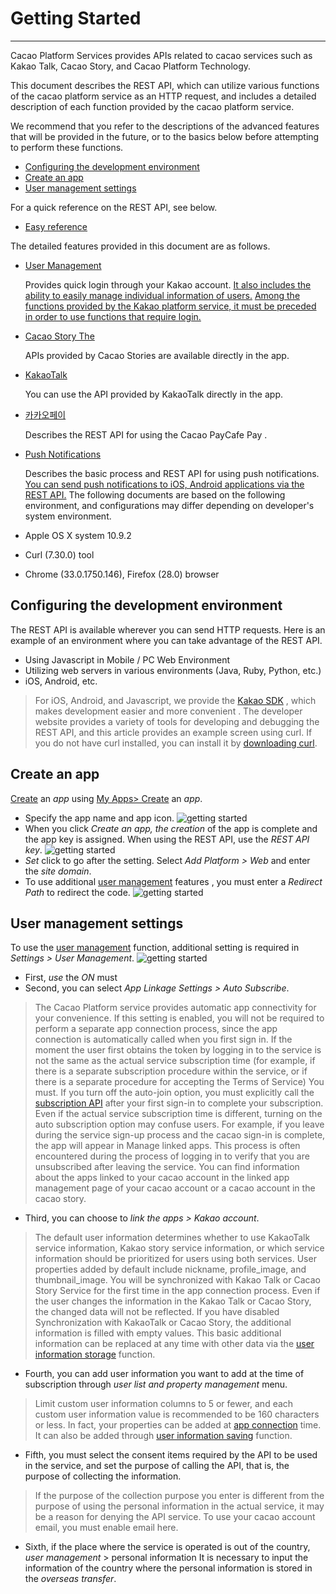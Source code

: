 # Getting Started
-----------------
Cacao Platform Services provides APIs related to cacao services such as Kakao Talk, Cacao Story, and Cacao Platform Technology.

This document describes the REST API, which can utilize various functions of the cacao platform service as an HTTP request, and includes a detailed description of each function provided by the cacao platform service.

We recommend that you refer to the descriptions of the advanced features that will be provided in the future, or to the basics below before attempting to perform these functions.

* [Configuring the development environment](/docs/restapi/getting-started#개발환경-구성)
* [Create an app](/docs/restapi/getting-started#앱-생성)
* [User management settings](/docs/restapi/getting-started#사용자-관리-설정)

For a quick reference on the REST API, see below.
* [Easy reference](/docs/restapi/quick-reference)

The detailed features provided in this document are as follows.
* [User Management](/docs/restapi/user-management)
    
    Provides quick login through your Kakao account. [It also includes the ability to easily manage individual information of users.](/docs/restapi/user-management) [Among the functions provided by the Kakao platform service, it must be preceded in order to use functions that require login.](/docs/restapi/user-management)
* [Cacao Story The](/docs/restapi/kakaostory-api)
    
    APIs provided by Cacao Stories are available directly in the app.
* [KakaoTalk](/docs/restapi/kakaotalk-api)
    
    You can use the API provided by KakaoTalk directly in the app.
* [카카오페이](/docs/restapi/kakaopay-api)
    
    Describes the REST API for using the Cacao PayCafe Pay .
* [Push Notifications](/docs/restapi/push-notification)
    
    Describes the basic process and REST API for using push notifications. [You can send push notifications to iOS, Android applications via the REST API.](/docs/restapi/push-notification)
The following documents are based on the following environment, and configurations may differ depending on developer's system environment.
* Apple OS X system 10.9.2
* Curl (7.30.0) tool
* Chrome (33.0.1750.146), Firefox (28.0) browser

## Configuring the development environment
The REST API is available wherever you can send HTTP requests. Here is an example of an environment where you can take advantage of the REST API.
* Using Javascript in Mobile / PC Web Environment
* Utilizing web servers in various environments (Java, Ruby, Python, etc.)
* iOS, Android, etc.
> For iOS, Android, and Javascript, we provide the [Kakao SDK](/docs/sdk) , which makes development easier and more convenient .
The developer website provides a variety of tools for developing and debugging the REST API, and this article provides an example screen using curl.
> If you do not have curl installed, you can install it by [downloading curl](http://curl.haxx.se/download.html).

## Create an app
[Create](/apps/new) an _app_ using [My Apps> Create](https://developers.kakao.com/apps/new) an _app_.
* Specify the app name and app icon. 
![getting started](/assets/images/dashboard/dev_017.png)
* When you click _Create an app, the creation_ of the app is complete and the app key is assigned. When using the REST API, use the _REST API key_.
![getting started](/assets/images/dashboard/dev_018.png)
* _Set_ click to go after the setting. Select _Add Platform > Web_ and enter the _site domain_.
* To use additional [user management](/docs/restapi/user-management) features , you must enter a _Redirect Path_ to redirect the code.
![getting started](/assets/images/dashboard/dev_019.png)

## User management settings
To use the [user management](/docs/restapi/user-management) function, additional setting is required in _Settings > User Management_.
![getting started](/assets/images/dashboard/dev_021.png)
* First, _use_ the _ON_ must
* Second, you can select _App Linkage Settings > Auto Subscribe_.
> The Cacao Platform service provides automatic app connectivity for your convenience. If this setting is enabled, you will not be required to perform a separate app connection process, since the app connection is automatically called when you first sign in.
> If the moment the user first obtains the token by logging in to the service is not the same as the actual service subscription time (for example, if there is a separate subscription procedure within the service, or if there is a separate procedure for accepting the Terms of Service) You must. If you turn off the auto-join option, you must explicitly call the [subscription API](/docs/restapi/user-management#가입API) after your first sign-in to complete your subscription.
> Even if the actual service subscription time is different, turning on the auto subscription option may confuse users. For example, if you leave during the service sign-up process and the cacao sign-in is complete, the app will appear in Manage linked apps. This process is often encountered during the process of logging in to verify that you are unsubscribed after leaving the service.
> You can find information about the apps linked to your cacao account in the linked app management page of your cacao account or a cacao account in the cacao story.
* Third, you can choose to _link the apps > Kakao account_.
> The default user information determines whether to use KakaoTalk service information, Kakao story service information, or which service information should be prioritized for users using both services. User properties added by default include nickname, profile_image, and thumbnail_image.
> You will be synchronized with Kakao Talk or Cacao Story Service for the first time in the app connection process. Even if the user changes the information in the Kakao Talk or Cacao Story, the changed data will not be reflected.
> If you have disabled Synchronization with KakaoTalk or Cacao Story, the additional information is filled with empty values. This basic additional information can be replaced at any time with other data via the [user information storage](/docs/restapi/user-management#사용자-정보-저장) function.
* Fourth, you can add user information you want to add at the time of subscription through _user list and property management_ menu.
> Limit custom user information columns to 5 or fewer, and each custom user information value is recommended to be 160 characters or less. In fact, your properties can be added at [app connection](/docs/restapi/user-management#앱-연결) time. It can also be added through [user information saving](/docs/restapi/user-management#사용자-정보-저장) function.
* Fifth, you must select the consent items required by the API to be used in the service, and set the purpose of calling the API, that is, the purpose of collecting the information.
> If the purpose of the collection purpose you enter is different from the purpose of using the personal information in the actual service, it may be a reason for denying the API service. To use your cacao account email, you must enable email here.
* Sixth, if the place where the service is operated is out of the country, _user management_ > personal information It is necessary to input the information of the country where the personal information is stored in the _overseas transfer_.